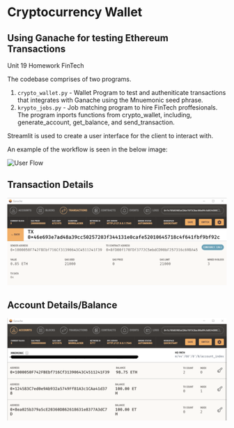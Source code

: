 # Cryptocurrency Wallet

## Using Ganache for testing Ethereum Transactions
Unit 19 Homework FinTech


The codebase comprises of two programs.
1. `crypto_wallet.py` - Wallet Program to test and autheniticate transactions that integrates with Ganache using the Mnuemonic seed phrase. 
2. `krypto_jobs.py` - Job matching program to hire FinTech proffesionals. The program inports functions from crypto_wallet, including, generate_account, get_balance, and send_transaction.

Streamlit is used to create a user interface for the client to interact with.

An example of the workflow is seen in the below image:

![](/Images/crypto_wallet.gif "User Flow")




## Transaction Details


![](/Images/Transaction.png)



## Account Details/Balance


![](/Images/Accounts.png)